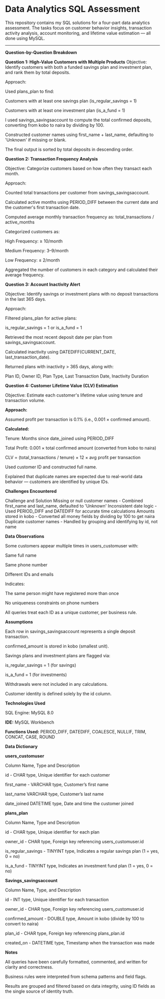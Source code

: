# Data Analytics SQL Assessment

This repository contains my SQL solutions for a four-part data analytics assessment. The tasks focus on customer behavior insights, transaction activity analysis, account monitoring, and lifetime value estimation — all done using MySQL.

---

**Question-by-Question Breakdown**

**Question 1: High-Value Customers with Multiple Products**
Objective:
Identify customers with both a funded savings plan and investment plan, and rank them by total deposits.

Approach:

Used plans_plan to find:

Customers with at least one savings plan (is_regular_savings = 1)

Customers with at least one investment plan (is_a_fund = 1)

I used savings_savingsaccount to compute the total confirmed deposits, converting from kobo to naira by dividing by 100.

Constructed customer names using first_name + last_name, defaulting to 'Unknown' if missing or blank.

The final output is sorted by total deposits in descending order.



**Question 2: Transaction Frequency Analysis**

Objective:
Categorize customers based on how often they transact each month.

Approach:

Counted total transactions per customer from savings_savingsaccount.

Calculated active months using PERIOD_DIFF between the current date and the customer's first transaction date.

Computed average monthly transaction frequency as:
total_transactions / active_months

Categorized customers as:

High Frequency: ≥ 10/month

Medium Frequency: 3–9/month

Low Frequency: ≤ 2/month

Aggregated the number of customers in each category and calculated their average frequency.



**Question 3: Account Inactivity Alert**

Objective:
Identify savings or investment plans with no deposit transactions in the last 365 days.

Approach:

Filtered plans_plan for active plans:

is_regular_savings = 1 or is_a_fund = 1

Retrieved the most recent deposit date per plan from savings_savingsaccount.

Calculated inactivity using DATEDIFF(CURRENT_DATE, last_transaction_date).

Returned plans with inactivity > 365 days, along with:

Plan ID, Owner ID, Plan Type, Last Transaction Date, Inactivity Duration



**Question 4: Customer Lifetime Value (CLV) Estimation**

Objective:
Estimate each customer's lifetime value using tenure and transaction volume.

**Approach:**

Assumed profit per transaction is 0.1% (i.e., 0.001 × confirmed amount).

**Calculated:**

Tenure: Months since date_joined using PERIOD_DIFF

Total Profit: 0.001 × total confirmed amount (converted from kobo to naira)

CLV = (total_transactions / tenure) × 12 × avg profit per transaction

Used customer ID and constructed full name.

Explained that duplicate names are expected due to real-world data behavior — customers are identified by unique IDs.



**Challenges Encountered**

Challenge	and Solution
Missing or null customer names -	Combined first_name and last_name, defaulted to 'Unknown'
Inconsistent date logic	- Used PERIOD_DIFF and DATEDIFF for accurate time calculations
Amounts stored in kobo - Converted all money fields by dividing by 100 to get naira
Duplicate customer names -	Handled by grouping and identifying by id, not name



**Data Observations**

Some customers appear multiple times in users_customuser with:

Same full name

Same phone number

Different IDs and emails

Indicates:

The same person might have registered more than once

No uniqueness constraints on phone numbers

All queries treat each ID as a unique customer, per business rule.



**Assumptions**

Each row in savings_savingsaccount represents a single deposit transaction.

confirmed_amount is stored in kobo (smallest unit).

Savings plans and investment plans are flagged via:

is_regular_savings = 1 (for savings)

is_a_fund = 1 (for investments)

Withdrawals were not included in any calculations.

Customer identity is defined solely by the id column.



**Technologies Used**

SQL Engine: MySQL 8.0


**IDE:** MySQL Workbench

**Functions Used:**
PERIOD_DIFF, DATEDIFF, COALESCE, NULLIF, TRIM, CONCAT, CASE, ROUND



**Data Dictionary**

**users_customuser**

Column Name,	Type and	Description

id - CHAR type,	Unique identifier for each customer

first_name - 	VARCHAR type,	Customer’s first name

last_name	VARCHAR type,	Customer’s last name

date_joined	DATETIME type,	Date and time the customer joined

**plans_plan**

Column Name,	Type and	Description

id - 	CHAR type, Unique identifier for each plan

owner_id -	CHAR type,	Foreign key referencing users_customuser.id

is_regular_savings -	TINYINT type,	Indicates a regular savings plan (1 = yes, 0 = no)

is_a_fund	- TINYINT type,	Indicates an investment fund plan (1 = yes, 0 = no)

**Savings_savingsaccount**

Column Name,	Type, and	Description

id -	INT type,	Unique identifier for each transaction

owner_id -	CHAR type,	Foreign key referencing users_customuser.id

confirmed_amount -	DOUBLE type,	Amount in kobo (divide by 100 to convert to naira)

plan_id	- CHAR type,	Foreign key referencing plans_plan.id

created_on -	DATETIME type,	Timestamp when the transaction was made


**Notes**

All queries have been carefully formatted, commented, and written for clarity and correctness.

Business rules were interpreted from schema patterns and field flags.

Results are grouped and filtered based on data integrity, using ID fields as the single source of identity truth.
